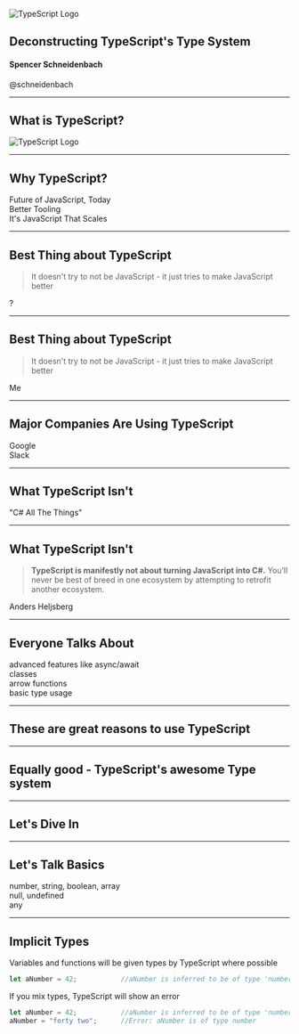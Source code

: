 ![TypeScript Logo](https://cloud.githubusercontent.com/assets/3449303/18765110/8c5c603e-8114-11e6-9166-554b0face27b.png)

## Deconstructing TypeScript's Type System

#### Spencer Schneidenbach

@schneidenbach

---

## What is TypeScript?

![TypeScript Logo](https://cloud.githubusercontent.com/assets/3449303/18765110/8c5c603e-8114-11e6-9166-554b0face27b.png)

--- 

## Why TypeScript?

Future of JavaScript, Today  
Better Tooling  
It's JavaScript That Scales

---

## Best Thing about TypeScript

> It doesn't try to not be JavaScript - it just tries to make JavaScript better

?

---

## Best Thing about TypeScript

> It doesn't try to not be JavaScript - it just tries to make JavaScript better

Me

---

## Major Companies Are Using TypeScript

Google  
Slack

---

## What TypeScript Isn't

"C# All The Things"

---

## What TypeScript Isn't

> **TypeScript is manifestly not about turning JavaScript into C#.** You’ll never be best of breed in one ecosystem by attempting to retrofit another ecosystem.

Anders Heljsberg

---

## Everyone Talks About

advanced features like async/await  
classes  
arrow functions  
basic type usage

---

## These are great reasons to use TypeScript

---

## Equally good - TypeScript's awesome Type system

---

## Let's Dive In

---

## Let's Talk Basics

number, string, boolean, array  
null, undefined  
any

---

## Implicit Types

Variables and functions will be given types by TypeScript where possible

```typescript
let aNumber = 42;           //aNumber is inferred to be of type 'number'
```

If you mix types, TypeScript will show an error

```typescript
let aNumber = 42;           //aNumber is inferred to be of type 'number'
aNumber = "forty two";      //Error: aNumber is of type number
```

